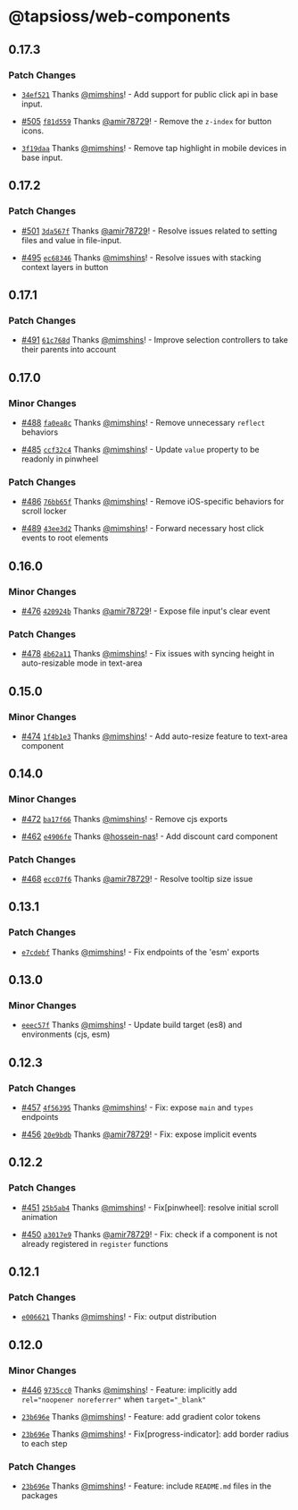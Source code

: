 # @tapsioss/web-components

## 0.17.3
### Patch Changes



- [`34ef521`](https://github.com/Tap30/web-components/commit/34ef521f2cf88d7280eaf0c72e779e2eee1f8677) Thanks [@mimshins](https://github.com/mimshins)! - Add support for public click api in base input.



- [#505](https://github.com/Tap30/web-components/pull/505) [`f81d559`](https://github.com/Tap30/web-components/commit/f81d559bc9e86aa804d0a202f413c2752046e653) Thanks [@amir78729](https://github.com/amir78729)! - Remove the `z-index` for button icons.



- [`3f19daa`](https://github.com/Tap30/web-components/commit/3f19daa3dea085c1aa5d160e9f3d118f506f1fc5) Thanks [@mimshins](https://github.com/mimshins)! - Remove tap highlight in mobile devices in base input.

## 0.17.2
### Patch Changes



- [#501](https://github.com/Tap30/web-components/pull/501) [`3da567f`](https://github.com/Tap30/web-components/commit/3da567f8d5f7fb5a305c1820e349d5bc2c45c347) Thanks [@amir78729](https://github.com/amir78729)! - Resolve issues related to setting files and value in file-input.



- [#495](https://github.com/Tap30/web-components/pull/495) [`ec68346`](https://github.com/Tap30/web-components/commit/ec68346ab16d15c04fdc2213b2fd8776cbfcc0f6) Thanks [@mimshins](https://github.com/mimshins)! - Resolve issues with stacking context layers in button

## 0.17.1
### Patch Changes



- [#491](https://github.com/Tap30/web-components/pull/491) [`61c768d`](https://github.com/Tap30/web-components/commit/61c768d65b222d98544aaf6a7784f4b65c5adea0) Thanks [@mimshins](https://github.com/mimshins)! - Improve selection controllers to take their parents into account

## 0.17.0
### Minor Changes



- [#488](https://github.com/Tap30/web-components/pull/488) [`fa0ea8c`](https://github.com/Tap30/web-components/commit/fa0ea8cc4b5f49a0181bcaba61ce2ad873b78898) Thanks [@mimshins](https://github.com/mimshins)! - Remove unnecessary `reflect` behaviors



- [#485](https://github.com/Tap30/web-components/pull/485) [`ccf32c4`](https://github.com/Tap30/web-components/commit/ccf32c462726b4a70b604d3008bd5078bc212fd3) Thanks [@mimshins](https://github.com/mimshins)! - Update `value` property to be readonly in pinwheel


### Patch Changes



- [#486](https://github.com/Tap30/web-components/pull/486) [`76bb65f`](https://github.com/Tap30/web-components/commit/76bb65f9354f7877863d916bbca99b055a58b448) Thanks [@mimshins](https://github.com/mimshins)! - Remove iOS-specific behaviors for scroll locker



- [#489](https://github.com/Tap30/web-components/pull/489) [`43ee3d2`](https://github.com/Tap30/web-components/commit/43ee3d25c173209b716c525cfb4f917af36907c7) Thanks [@mimshins](https://github.com/mimshins)! - Forward necessary host click events to root elements

## 0.16.0
### Minor Changes



- [#476](https://github.com/Tap30/web-components/pull/476) [`420924b`](https://github.com/Tap30/web-components/commit/420924bed71a6e4efa55a4f3a21dfdd445f0f262) Thanks [@amir78729](https://github.com/amir78729)! - Expose file input's clear event


### Patch Changes



- [#478](https://github.com/Tap30/web-components/pull/478) [`4b62a11`](https://github.com/Tap30/web-components/commit/4b62a1145f65e081cc332497edb9689c44baf120) Thanks [@mimshins](https://github.com/mimshins)! - Fix issues with syncing height in auto-resizable mode in text-area

## 0.15.0
### Minor Changes



- [#474](https://github.com/Tap30/web-components/pull/474) [`1f4b1e3`](https://github.com/Tap30/web-components/commit/1f4b1e3c8d3d4a4c21f934dc4f6f5a06d00d6e67) Thanks [@mimshins](https://github.com/mimshins)! - Add auto-resize feature to text-area component

## 0.14.0
### Minor Changes



- [#472](https://github.com/Tap30/web-components/pull/472) [`ba17f66`](https://github.com/Tap30/web-components/commit/ba17f66db91a2cd90191cbde14864fe47463b52c) Thanks [@mimshins](https://github.com/mimshins)! - Remove cjs exports



- [#462](https://github.com/Tap30/web-components/pull/462) [`e4906fe`](https://github.com/Tap30/web-components/commit/e4906fe2e461be2d0fa525f8e7292a84927bf565) Thanks [@hossein-nas](https://github.com/hossein-nas)! - Add discount card component


### Patch Changes



- [#468](https://github.com/Tap30/web-components/pull/468) [`ecc07f6`](https://github.com/Tap30/web-components/commit/ecc07f6cf773a995dade9b3571e752bab57856f0) Thanks [@amir78729](https://github.com/amir78729)! - Resolve tooltip size issue

## 0.13.1
### Patch Changes



- [`e7cdebf`](https://github.com/Tap30/web-components/commit/e7cdebf48f26dfecef97c180b97f65362a7336e3) Thanks [@mimshins](https://github.com/mimshins)! - Fix endpoints of the 'esm' exports

## 0.13.0
### Minor Changes



- [`eeec57f`](https://github.com/Tap30/web-components/commit/eeec57fcd4a10113b84eb8cda693e35529763e8d) Thanks [@mimshins](https://github.com/mimshins)! - Update build target (es8) and environments (cjs, esm)

## 0.12.3
### Patch Changes



- [#457](https://github.com/Tap30/web-components/pull/457) [`4f56395`](https://github.com/Tap30/web-components/commit/4f56395039478b65ed9d551ef1eaa71ce352fb5c) Thanks [@mimshins](https://github.com/mimshins)! - Fix: expose `main` and `types` endpoints



- [#456](https://github.com/Tap30/web-components/pull/456) [`20e9bdb`](https://github.com/Tap30/web-components/commit/20e9bdbeb45a22ca904cd4e1748f2c951a9cf207) Thanks [@amir78729](https://github.com/amir78729)! - Fix: expose implicit events

## 0.12.2

### Patch Changes

- [#451](https://github.com/Tap30/web-components/pull/451)
  [`25b5ab4`](https://github.com/Tap30/web-components/commit/25b5ab4c2581c49b43bad66b96be03956815b942)
  Thanks [@mimshins](https://github.com/mimshins)! - Fix[pinwheel]: resolve
  initial scroll animation

- [#450](https://github.com/Tap30/web-components/pull/450)
  [`a3017e9`](https://github.com/Tap30/web-components/commit/a3017e909384d50dfbcbf4f1eb745575a98d68be)
  Thanks [@amir78729](https://github.com/amir78729)! - Fix: check if a component
  is not already registered in `register` functions

## 0.12.1

### Patch Changes

- [`e006621`](https://github.com/Tap30/web-components/commit/e00662136bb76b6af1634ee118d9bd3c536bf376)
  Thanks [@mimshins](https://github.com/mimshins)! - Fix: output distribution

## 0.12.0

### Minor Changes

- [#446](https://github.com/Tap30/web-components/pull/446)
  [`9735cc0`](https://github.com/Tap30/web-components/commit/9735cc0bb993790a6765fb132e8bd0022283b0be)
  Thanks [@mimshins](https://github.com/mimshins)! - Feature: implicitly add
  `rel="noopener noreferrer"` when `target="_blank"`

- [`23b696e`](https://github.com/Tap30/web-components/commit/23b696e026181ae123bb3ab3f5adb01c15c664c9)
  Thanks [@mimshins](https://github.com/mimshins)! - Feature: add gradient color
  tokens

- [`23b696e`](https://github.com/Tap30/web-components/commit/23b696e026181ae123bb3ab3f5adb01c15c664c9)
  Thanks [@mimshins](https://github.com/mimshins)! - Fix[progress-indicator]:
  add border radius to each step

### Patch Changes

- [`23b696e`](https://github.com/Tap30/web-components/commit/23b696e026181ae123bb3ab3f5adb01c15c664c9)
  Thanks [@mimshins](https://github.com/mimshins)! - Feature: include
  `README.md` files in the packages
